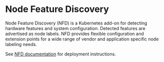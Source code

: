 <!--
  Copyright (c) 2020-2022 Intel Corporation.

  Licensed under the Apache License, Version 2.0 (the "License");
  you may not use this file except in compliance with the License.
  You may obtain a copy of the License at

      http://www.apache.org/licenses/LICENSE-2.0

  Unless required by applicable law or agreed to in writing, software
  distributed under the License is distributed on an "AS IS" BASIS,
  WITHOUT WARRANTIES OR CONDITIONS OF ANY KIND, either express or implied.
  See the License for the specific language governing permissions and
  limitations under the License.
-->
# Node Feature Discovery

Node Feature Discovery (NFD) is a Kubernetes add-on for detecting hardware
features and system configuration. Detected features are advertised as node
labels. NFD provides flexible configuration and extension points for a wide
range of vendor and application specific node labeling needs.

See
[NFD documentation](https://kubernetes-sigs.github.io/node-feature-discovery/v0.11/get-started/deployment-and-usage.html#deployment-with-helm)
for deployment instructions.
